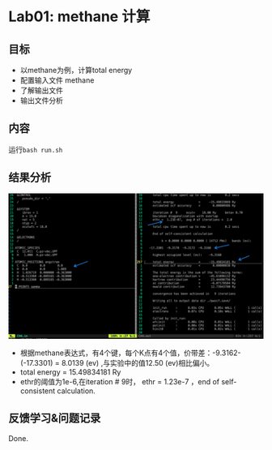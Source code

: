 Lab01: methane 计算
===============================

## 目标
- 以methane为例，计算total energy
- 配置输入文件 methane
- 了解输出文件
- 输出文件分析


## 内容
运行`bash run.sh`


## 结果分析
![](image.png)
- 根据methane表达式，有4个键，每个K点有4个值，价带差：-9.3162-(-17.3301) = 8.0139 (ev) ,与实验中的值12.50 (ev)相比偏小。
- total energy = 15.49834181 Ry
- ethr的阈值为1e-6,在iteration # 9时， ethr = 1.23e-7 ，end of self-consistent calculation.

## 反馈学习&问题记录
Done.